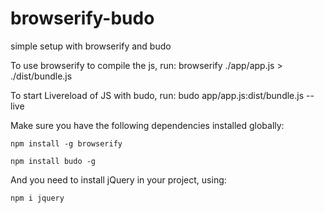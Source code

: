 # browserify-budo
simple setup with browserify and budo

To use browserify to compile the js, run: browserify ./app/app.js > ./dist/bundle.js

To start Livereload of JS with budo, run: budo app/app.js:dist/bundle.js --live

Make sure you have the following dependencies installed globally: 

`npm install -g browserify`

`npm install budo -g`

And you need to install jQuery in your project, using: 

`npm i jquery`
